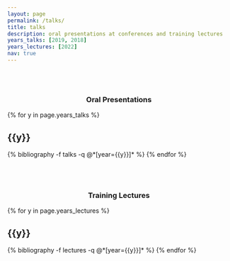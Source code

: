 ```yaml
---
layout: page
permalink: /talks/
title: talks
description: oral presentations at conferences and training lectures
years_talks: [2019, 2018]
years_lectures: [2022]
nav: true
---
```


<br />
<br />

### <center>Oral Presentations</center>

<div class="publications">

{% for y in page.years_talks %}

  <h2 class="year">{{y}}</h2>
  {% bibliography -f talks -q @*[year={{y}}]* %}
{% endfor %}

</div>

<br />
<br />
<br />

### <center>Training Lectures</center>

<div class="publications">

{% for y in page.years_lectures %}

  <h2 class="year">{{y}}</h2>
  {% bibliography -f lectures -q @*[year={{y}}]* %}
{% endfor %}

</div>

